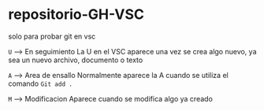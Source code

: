 # repositorio-GH-VSC

solo para probar git en vsc 

`U` --> En seguimiento 
La U en el VSC aparece una vez se crea algo nuevo, ya sea un nuevo archivo, documento o texto


`A` --> Area de ensallo
Normalmente aparece la A cuando se utiliza el comando `Git add .`


`M` --> Modificacion 
Aparece cuando se modifica algo ya creado 
